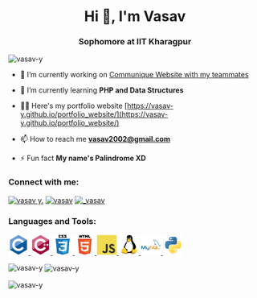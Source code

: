 <h1 align="center">Hi 👋, I'm Vasav</h1>
<h3 align="center">Sophomore at IIT Kharagpur</h3>

<p align="left"> <img src="https://komarev.com/ghpvc/?username=vasav-y&label=Profile%20views&color=0e75b6&style=flat" alt="vasav-y" /> </p>

- 🔭 I’m currently working on [Communique Website with my teammates](https://github.com/Vasav-Y/CQIITKGP.github.io)

- 🌱 I’m currently learning **PHP and Data Structures**

- 👨‍💻 Here's my portfolio website [https://vasav-y.github.io/portfolio_website/](https://vasav-y.github.io/portfolio_website/)

- 📫 How to reach me **vasav2002@gmail.com**

- ⚡ Fun fact **My name's Palindrome XD**

<h3 align="left">Connect with me:</h3>
<p align="left">
<a href="https://linkedin.com/in/vasav y." target="blank"><img align="center" src="https://raw.githubusercontent.com/rahuldkjain/github-profile-readme-generator/master/src/images/icons/Social/linked-in-alt.svg" alt="vasav y." height="30" width="40" /></a>
<a href="https://fb.com/vasav" target="blank"><img align="center" src="https://raw.githubusercontent.com/rahuldkjain/github-profile-readme-generator/master/src/images/icons/Social/facebook.svg" alt="vasav" height="30" width="40" /></a>
<a href="https://instagram.com/_vasav" target="blank"><img align="center" src="https://raw.githubusercontent.com/rahuldkjain/github-profile-readme-generator/master/src/images/icons/Social/instagram.svg" alt="_vasav" height="30" width="40" /></a>
</p>

<h3 align="left">Languages and Tools:</h3>
<p align="left"> <a href="https://www.cprogramming.com/" target="_blank"> <img src="https://raw.githubusercontent.com/devicons/devicon/master/icons/c/c-original.svg" alt="c" width="40" height="40"/> </a> <a href="https://www.w3schools.com/cpp/" target="_blank"> <img src="https://raw.githubusercontent.com/devicons/devicon/master/icons/cplusplus/cplusplus-original.svg" alt="cplusplus" width="40" height="40"/> </a> <a href="https://www.w3schools.com/css/" target="_blank"> <img src="https://raw.githubusercontent.com/devicons/devicon/master/icons/css3/css3-original-wordmark.svg" alt="css3" width="40" height="40"/> </a> <a href="https://www.w3.org/html/" target="_blank"> <img src="https://raw.githubusercontent.com/devicons/devicon/master/icons/html5/html5-original-wordmark.svg" alt="html5" width="40" height="40"/> </a> <a href="https://developer.mozilla.org/en-US/docs/Web/JavaScript" target="_blank"> <img src="https://raw.githubusercontent.com/devicons/devicon/master/icons/javascript/javascript-original.svg" alt="javascript" width="40" height="40"/> </a> <a href="https://www.linux.org/" target="_blank"> <img src="https://raw.githubusercontent.com/devicons/devicon/master/icons/linux/linux-original.svg" alt="linux" width="40" height="40"/> </a> <a href="https://www.mysql.com/" target="_blank"> <img src="https://raw.githubusercontent.com/devicons/devicon/master/icons/mysql/mysql-original-wordmark.svg" alt="mysql" width="40" height="40"/> </a> <a href="https://www.python.org" target="_blank"> <img src="https://raw.githubusercontent.com/devicons/devicon/master/icons/python/python-original.svg" alt="python" width="40" height="40"/> </a> </p>

<p><img align="left" src="https://github-readme-stats.vercel.app/api/top-langs?username=vasav-y&show_icons=true&locale=en&layout=compact" alt="vasav-y" /></p>

<p>&nbsp;<img align="center" src="https://github-readme-stats.vercel.app/api?username=vasav-y&show_icons=true&locale=en" alt="vasav-y" /></p>

<p><img align="center" src="https://github-readme-streak-stats.herokuapp.com/?user=vasav-y&" alt="vasav-y" /></p>
